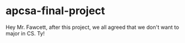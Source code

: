 # apcsa-final-project
Hey Mr. Fawcett, after this project, we all agreed that we don't want to major in CS. Ty!
